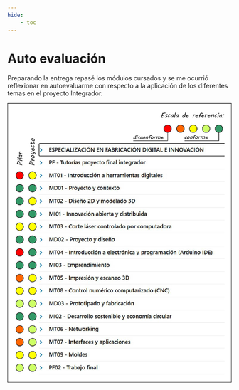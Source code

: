 ```yaml
---
hide:
    - toc
---
```


# Auto evaluación

Preparando la entrega repasé los módulos cursados y se me ocurrió reflexionar en autoevaluarme con respecto a la aplicación de los diferentes temas en el proyecto Integrador.

![](../images/autoevaluacionpgo.jpg)



